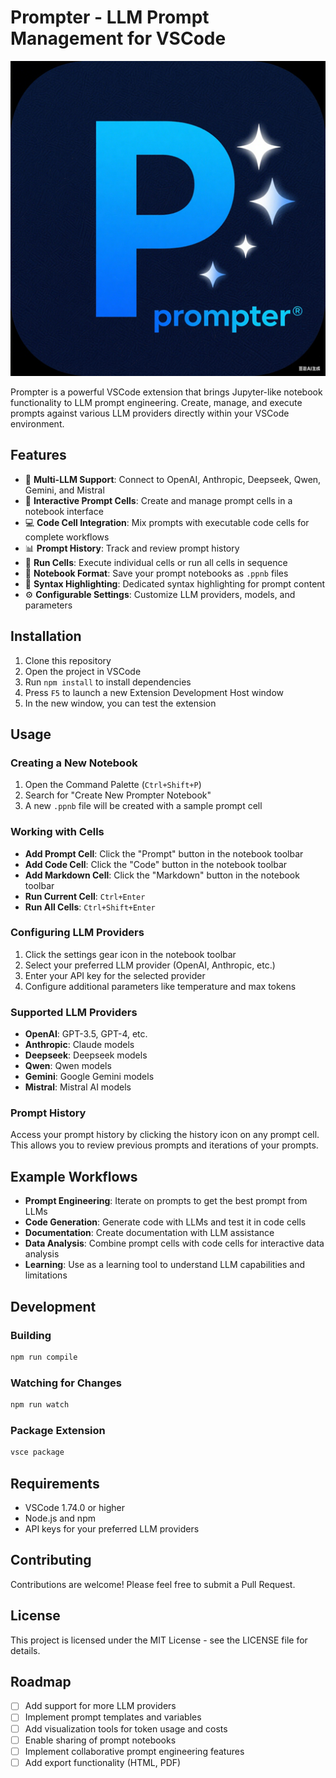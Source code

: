 # Prompter - LLM Prompt Management for VSCode

![Prompter Icon](images/512x512.png)

Prompter is a powerful VSCode extension that brings Jupyter-like notebook functionality to LLM prompt engineering. Create, manage, and execute prompts against various LLM providers directly within your VSCode environment.

## Features

- 🤖 **Multi-LLM Support**: Connect to OpenAI, Anthropic, Deepseek, Qwen, Gemini, and Mistral
- 📝 **Interactive Prompt Cells**: Create and manage prompt cells in a notebook interface
- 💻 **Code Cell Integration**: Mix prompts with executable code cells for complete workflows
- 📊 **Prompt History**: Track and review prompt history
- 🔄 **Run Cells**: Execute individual cells or run all cells in sequence
- 📁 **Notebook Format**: Save your prompt notebooks as `.ppnb` files
- 🎨 **Syntax Highlighting**: Dedicated syntax highlighting for prompt content
- ⚙️ **Configurable Settings**: Customize LLM providers, models, and parameters

## Installation

1. Clone this repository
2. Open the project in VSCode
3. Run `npm install` to install dependencies
4. Press `F5` to launch a new Extension Development Host window
5. In the new window, you can test the extension

## Usage

### Creating a New Notebook

1. Open the Command Palette (`Ctrl+Shift+P`)
2. Search for "Create New Prompter Notebook"
3. A new `.ppnb` file will be created with a sample prompt cell

### Working with Cells

- **Add Prompt Cell**: Click the "Prompt" button in the notebook toolbar
- **Add Code Cell**: Click the "Code" button in the notebook toolbar
- **Add Markdown Cell**: Click the "Markdown" button in the notebook toolbar
- **Run Current Cell**: `Ctrl+Enter`
- **Run All Cells**: `Ctrl+Shift+Enter`

### Configuring LLM Providers

1. Click the settings gear icon in the notebook toolbar
2. Select your preferred LLM provider (OpenAI, Anthropic, etc.)
3. Enter your API key for the selected provider
4. Configure additional parameters like temperature and max tokens

### Supported LLM Providers

- **OpenAI**: GPT-3.5, GPT-4, etc.
- **Anthropic**: Claude models
- **Deepseek**: Deepseek models
- **Qwen**: Qwen models
- **Gemini**: Google Gemini models
- **Mistral**: Mistral AI models

### Prompt History

Access your prompt history by clicking the history icon on any prompt cell. This allows you to review previous prompts and iterations of your prompts.

## Example Workflows

- **Prompt Engineering**: Iterate on prompts to get the best prompt from LLMs
- **Code Generation**: Generate code with LLMs and test it in code cells
- **Documentation**: Create documentation with LLM assistance
- **Data Analysis**: Combine prompt cells with code cells for interactive data analysis
- **Learning**: Use as a learning tool to understand LLM capabilities and limitations

## Development

### Building

```bash
npm run compile
```

### Watching for Changes

```bash
npm run watch
```

### Package Extension

```bash
vsce package
```

## Requirements

- VSCode 1.74.0 or higher
- Node.js and npm
- API keys for your preferred LLM providers

## Contributing

Contributions are welcome! Please feel free to submit a Pull Request.

## License

This project is licensed under the MIT License - see the LICENSE file for details.

## Roadmap

- [ ] Add support for more LLM providers
- [ ] Implement prompt templates and variables
- [ ] Add visualization tools for token usage and costs
- [ ] Enable sharing of prompt notebooks
- [ ] Implement collaborative prompt engineering features
- [ ] Add export functionality (HTML, PDF)